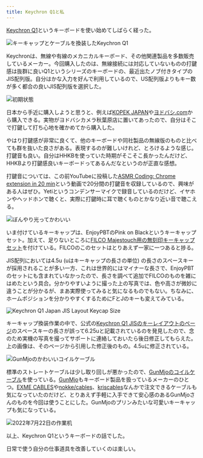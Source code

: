 ```yaml
---
title: Keychron Q1と私
---
```

[Keychron Q1](https://www.keychron.com/products/keychron-q1-qmk-custom-mechanical-keyboard-japan-jis-layout)というキーボードを使い始めてしばらく経った。

![](https://lh3.googleusercontent.com/docs/ADP-6oFtqQF-YmL69JQwa1lHxGoVUdVjtV4hTRX8lfsLgb30X2ImCl4oIHjFBD_NHTQBI1HIVQAOwZQyrs_onJZpzl5SK_O5WCbNpQ26K0bNNNvDDAfjT1uJLHlornhcsHnnCRQk4WEfyyEqT_u2HAPXfokQITBkEIYeGekT6QsSRMtBPhgB6iXvoEZpDn22CaiVud1mUQc6gFjjQ4mshBa7SNZc13aFyO__wiIKRoG_uzUCy-_M24iZgLw_HzvTHEILPLlv3puDg-BcgnQ7W27k2Pf1TZERanoXwFW7mDSc_nS3UfaPSO4ATXWAOtRrrE1tbr1oQJxhIjIRrhSRNnWg69SX2xMbNvKP09Z-p7OBrGQdYyFaACiXwzGZ_G8AazGUF51fR-L-adAE9tDU0zoQkLYcQPC63l8nZcpVxwxWAVzDflNiGx-8tgx0pNr1M6Q59AARPlLOi5frgXqrVJSb-qU4Q10d_QjUp51crGXyh0XLctG8Ein1BrJgP4Zrl2afyb3M7Rf9jScFEZXtVp829gqf4r_K6-KiwIQukUQHtI7WWRPP5suKHgKG00sa_fExdPUTqIK1PxYAK37tZe6jcnrbk81VqLRS6cEW-HhlM5Zl_0WHiprOjtHvtDYuRg5Sfsrab0sDOjV2ZoCkG_ZcxhR1CIGv4BD_eTJgJgO0TGq0939Jwp2jY5O4AqJHwmZ8QF5maK7a-t6MfdHxnQ4_j0EUV9EKk_BS4yXtr4EXZnvwLjLkQMhrC72lweXByoTUQ941T2cUb1SR-D0m_598-v1ec8Br8mNd1r_Oq7hrghfxn0HR0vqzDVS5w1frl7ZyrnoV4lCCDK07Aaw5quePHYJWN0CJOxlp1ALBshBpshL_Xq8iTMFOJY3UACsEzPq_1O2Q_s3lX_oPwyWuZj-JPMS33IYxjG37JJCIuJxH82FctjzxyEWFWd923BUI1JcCEhqMb1dzZmW_m3VlCB6xvqX22eS87BBbPWCIbmoiayT4_WsUVaZ4fMf92KN6fEKAYLsUb5NoiWY0p04-1Xtz2stDKtfL-kH0r1gRaAxgkwcgYnOYJcfH6WeYlSoSQwQgG0Sq4ygmgnm7rq_Zr_ARavw9QI2e311RIMHYD2xIjqB-ZWujwxOnCUr7epmqIoEH7aU5jOQdcFeq-_eGA81CvbdLkHesE_c0nYDV2B_cAAkWTfC1J4zTS71UW5Y7mjKgcpT-wE3IZG_VOtVUulxExCyDlJjxY15mAi4QTG5rPctEG-3EEA "キーキャップとケーブルを換装したKeychron Q1")

Keychronは、無線や有線のメカニカルキーボード、その他関連製品を多数販売しているメーカー。今回購入したのは、無線接続には対応していないものの打鍵感は抜群に良いQ1というシリーズのキーボードの、最近出たノブ付きタイプのJIS配列版。自分はかな入力を好んで利用しているので、US配列版よりもキー数が多く都合の良いJIS配列版を選択した。

![](https://lh3.googleusercontent.com/docs/ADP-6oE5hAcyouALGM--tNplQmdDK5LUk7fVoJ1VYREnx9mXv12aEpqqMgYD1wEihDb0Kg3A5O78OqyRTCGgWDmN-hH25Zqu5LmVkysoneW20Scq83qKBNDKsdycYa3SvSJR5EETYkwyxeoSvO7P9nDY23HZR0QZ_3zenHezPxZB2fImbndFt7NQ-uDTHbeZxdwcecyTW7YnjJjEwVZrx8gpmO5QSmSl9yqaY7p7NQro4gwrBrY9hA9kKaNmJzUaoCP9jP-sVlZpWObC5yEsS5v3pEzYGbUeHdGUqcTrMIEhC2UqdZVGyqfxUH932eNe0HxMz8tke3RhoTbgxIhjew5VMAbZIGanFpmTaO1nZOQS_axkMS9aAsUwos-z-lITv3oc9-LRX9AOOEpPEgSEhyVMcOVs_FBPEqDfBDG1o2kRqre9qahl_ZuLtPB99aScWYfO0LKByGtJ7PYjiWefxXSG2Fv2fkIbDCjCxZ1dkWiYTaRz2dJiJb0ZX9mKKhdh5cBJ-hCzHMFYfpqvF-kjnTHJvjPa04p9VsIiUTh5FO5oIONw1HQvVxiBRiDu1lcbkp9O4Qx5HI0Tewp5PkDVMSr6YMUe_I2JmqxTapkAJDNz6sHJCI1Cnq4evBWEqX4B6Bd3drLBiGlfcCae19sWIpBGC_NOGuvSDFAW8-2-e9IHSBTM_sc38GLsK_BkNchCdm6MSe2c7HpgLE_RAyP3BiTX7oAbtxZQOyKS903YhzDC-3PHgrWpV5u_MT3lO7RTtJi4FIaRm0FPXAIXlLvMxQgN1f69N5hs3a3EqCC0eWBpblMX3zSWPPV4bkcmsm225C0aaplzaAEBKCABmARVOFLrNSqB-p-8FVKW3b6_TWthlasGOub7PJl0elTgmhUjjrMLHP-9JYe5-WQPR_4RIW3f68mbPPbSWdoVoWPO197lHaM3pAZw7M91AY2HuMuCgb4npwv3lomVyiq1-Yv5o9vT8K72xdLXOeA5z8jqyKVQ0NqVe-P2blFNni92i02Td6LpZxkKapnhrK8q5iql_K4eBcDS81HJNWDaMMdoPij4DpxuixaA1ef3mlLQMK75cz_arLj0zmG1rMSXJiUFJLcHGEU8yi3eM6N7bcD5k-3hIPF6yq8sCQEHOK4Wf9pndRC587DFPMa83suiuZe-8_fRteQKsNwqDgissLy8Fo4gudSTcmRDLsoGU8WDk3VxIFNybngzwMDc_zpx9xk9c2mKTWLmpfNe98xfrib7ElbE1UF53JYDlg "初期状態")

日本から手近に購入しようと思うと、例えば[KOPEK JAPAN](https://superkopek.jp/products/keychron-q1knob-us?variant=42638615904496)や[ヨドバシ.com](https://www.yodobashi.com/product/100000001007077436/)から購入できる。実物がヨドバシカメラ秋葉原店に置いてあったので、自分はそこで打鍵して打ち心地を確かめてから購入した。

やはり打鍵感が非常に良くて、他のキーボードや同社製品の無線版のものと比べても群を抜いた良さがある。表現するのが難しいけれど、とろけるような感じ。打鍵音も良い。自分はHHKBを使っていた時期がそこそこ長かったんだけど、HHKBより打鍵感良いキーボードってあるんだなというのが正直な感想。

打鍵音については、この前YouTubeに投稿した[ASMR Coding: Chrome extension in 20 min](https://www.youtube.com/watch?v=B5wdRcv-zQA&t=531s)という動画で20分間の打鍵音を収録しているので、興味がある人はぜひ。Yetiというコンデンサーマイクで録音しているのだけど、イヤホンやヘッドホンで聴くと、実際に打鍵時に耳で聴くものとかなり近い音で聴こえる。

![](https://lh3.googleusercontent.com/docs/ADP-6oFTHu4EsdEC-YvaBj25TCHRZvnCh5rNcavoE_08PA1T9e2lmc1HeLn_JBrf0Us1cLKHe-qAsDKw1EF07B61LOEZ6UPrZmYLmPs7raeRV7VExI1650FVFY5mqhsaEjup4N-gJpaYXaHvKNqYWhRbord5VJgxoxan-T4LxNmAE9CjiNak_nDtiyzx3GxsvhZE__jmnLy_b89xhrPb8FTNNw5X4ybIRKtjXELwKJKlocBIohrYE18fJK12HlUSNT9qFCglfJPe2VWkSStxn0_EBfdcOPqouOS2WM38fFuEytr8z5HDvGSMhoUOSER9qqaZ1cwdTm0h3X0e53hFadQEcohm9BOYu7F3GuPjWCQzFqtXUbIl0E3Uzwh2N4xtQIbZ3ZbFqeXGdmeAPsEsXALC6w8gFzf5wgTxHvLyn0nx8bqnI3c3vWUhUuxnhxk5b8oM7SzibDqaJLf0fUZoqb5Qa2JnPPfhct1JUtEpIwUjupfusCNxznQGlULhSXqFqg1qObjxzozFIni4Oz4_WfSXlvvA_1Eg0yRfeSe0xBrSJTx4-9jMtCaAWZOqmmjJK43HDUAI3AtwkBLckHovLBR6c_kIgMCEkBcrjY-Xa72zbWiKzmXWTi5Gur2_mAz-KOpr8v739aOOJ_acu1vflHUKzM0Max-97yKnx8MPA4ULIho4sTkquiDk0MQTM5KukGuj_QsdUVdN-m0Hu8CGqeVtthtnX4qWOymvZ7WVLLPD5e1N5u0gfK3PClp81tO6Q60KGZydFx2mPRZn16Wvj6Mr90mUJP70CqeZFyPIBni7OXSeyY9Nk6Bei7xMhx2LygBhRXrY2KMT9deIVhodp8w2eUu_nmBAOi5Ax2s9jwMlxB7Wh_ETI2_uWHnHDw_0m1Smwa2H5WI5PyPx6kkPj_yi9Ya_mJy4EvCBtVJZO6S7kwokb3Hon7vt8mWYt3g_fIT11KKnXs-xk-giTeJ5QhQg0ACFDWyHOJegiDH0dIepaZjmw8TGPLuTgufSa6urxhWGYmHnspvwK8Uw4KrO9_l3euYLxk7lXk7eLLOnz_NPuQcRiUSihmFo6bLNaT00kHNwkfxwytCFyel4rSi_g9j1AfkbycRhCPdI2G11haW0h0IUg09IO75Sn-PeRq1BWACfSmD7jMhNBNTmd7lFCyVXhzL_litxTyKBVVoUm-SHBA69-GaQYCSUj7Fki7ST-K4S2Cq3kBTI4gElOuRa-MjkCR8MuntWplCnTy5AHObR_sxV_WeUUw "ぼんやり光ってかわいい")

いま付けているキーキャップは、EnjoyPBTのPink on Blackというキーキャップセット。加えて、足りないところに[FILCO Majestouch用の無刻印キーキャップセット](https://www.amazon.co.jp/dp/B00R1BZ60K)を付けている。FILCOのこのセットはとりあえず一家に一つあると捗る。

JIS配列においては4.5u (uはキーキャップの長さの単位) の長さのスペースキーが採用されることが多い一方、これは世界的にはマイナーな長さで、EnjoyPBTのセットにも含まれていなかったので、長さを調べて追加でFILCOのものを雑にはめたという具合。分かりやすいように撮った上の写真では、色や高さが微妙に違うことが分かるが、まあ実際使ってみると気になるものでもない。ちなみに、ホームポジションを分かりやすくするためにFとJのキーも変えてみている。

![](https://lh3.googleusercontent.com/docs/ADP-6oHeZY93n3-qFhaDd4gwMJinap0MEF44u3FoprJY3o6cEouUyV6AUU_hT5vL-lZMvnQgsDSuaZojxR7T8-stzP6ohM7dFIx30x_W9AMINl0Gh8Demx2oeso___8ro1TW3qrkrqb3z5bdwdOV9AG49mq7qKdVfWdVTpGQ7q395XaBIqISH0KU8SDIC1aCFhpEz0RiErvIQFb6LDniBDYH-3GDxvJy5DFUYlNNc1K2M-OaBK9TmlLur-mCwBdliuwNAXuiMtG2mjg3JAaboZ3AgvnoQA0sAqai-Ek-xutE0MN1foiVhfxtjmZTHY4Rn_TdnkXi8QtsAGwE000xVm_H8bGLIigg0MYIG9Arp4GBHkwhoo6iuLvlS_0nkJb_tcGBe0UilWRqsL2TdGQBWm9sZyqcW6ADA8XeAnztUS7eYy5m9QT1Vn61_pFWNMINvXfbQaEcVoFh_MFjQzjmixU2kKX93ZMDlOzolFF4V-kLGivKfGcm-iZMIpgNJz5h3UpPf6i3G2UTXkLXeC_ObwUroBuvcG-6T72CQDnMPjO-8xxeHiE0N_N2qij7f4LrKsD2WOrrRbidEfRFPbkPTyHCjM9jWE-CSFWJwL0f0eYyFTbQGvDykWNfdqQSomDiaW4UvcsJDd7fp2lWesKVcKuOg8GM_ihYl4yeHaHWLqxXyZ03P716hZgIXqxh06MU3zV2OgHWt8UBYFfpv2e7Dg3br49hsWA_xHNk_k4dDJYF5gWtyYd1l8apztUtie0RYk-RwH4k8Q0znu_GawgMKwEf97L_wmLk97kbRUdkdd2EMaOkBpmS18__dxOfzu5RSKarQeZh_l-MYsr5b0HHLM_EoGE00E6-KUAcJ2S-fvgaMLOmEOMNuvJsTC0xdFYRZywXoo2y4VUMvY7NAlgM5bG6QtaHfTiAf0eiRBtV_jaY9y16a-zeBXv5hz-3i0qzWJ8qRpWXBJIEcGHfCfH9xnpMB_8NuaXpVHtXniYkMTqTQzrrYGH9-oI1ieuRalmeC2AFhZDvsVJpMGrWtE12PIY1phckpFZG3NxgJftP8jASPdL9PCGzaK_Jw6sBbhHPCR2PEgnBrHSO8OIhAlrKolVdBdWvkINnjZ8kiww1aXwgUV3GK9xKqZxj8XPx3osaUaFtRtis9zqseUH3eGyWdM04qW10-WKTWL1ak_jYu3GANDjq3CMS0wCwE2Pgp4lxaDnhqXRLP7v7htPI6_0MUIR_wLGxef_bumIm3ZF6ACiPKruMz_kDpA "Keychron Q1 Japan JIS Layout Keycap Size")

キーキャップ換装作業の中で、公式の[Keychron Q1 JISのキーレイアウトのページ](https://www.keychron.com/pages/keychron-q1-japan-jis-layout-keycap-size)のスペースキーの長さが誤って6.25uと記載されているのを発見したので、念のため実機の写真を撮ってサポートに連絡しておいたら後日修正してもらえた。上の画像は、そのページから引用した修正後のもの。4.5uに修正されている。

![](https://lh3.googleusercontent.com/docs/ADP-6oH9Q260xoOtS9WTDeOHY1uFXwoPh4dbqm8MGGXv-ab2a7Bk-5C6tj5HZ7gr7uTf64CHUIXDue9S6T_yxUCOIjHQcLqEb2edX8WGxk6-A3IpT14flwnZSxsEpc5V1u7MTiJmOe961_EPFd_TJkNGxyouTQwmZvwoCuEBNeuX0XrH-NQSDX5ROl4lCda3WElMt1UUPkohZzm7oEH9PBRUMwP85o4rwB87rg7CgdAN09dKgIjbPvudxRLfJ_tbHLUJ5CXzgTZRgN8U6X_RDBsgmN_Diw9NU9dnom0X5hjvK6JvQtPMtfqPMoQeJDXLxiJ6S8seQM4Wo8mwV6qwjve12Hpth0SVWsXCeVvD0bdqQVA4hiYSSEmr0TjtkAt4KE5fjL3cWjqW_ANXefgjetMOM_hdos44adiX8qot98fsEjuOfDDk8Kzz0qXEYOCtjyWmGiV7hqMBbCbSbQN6a1uX_tiy-fJ5dPgJzHpYiwsHk89eH4KHJWUCcpofvCDtBgpkr6AwHfR_DlqDuOdYt4NdgpVcgV559-sIZyFwNcY8NLJbOTCtvKe42VKmpX-WQuOG_4bfRlTLjzwKUrgCnWhuFm8OnwbfuKrnOPdYauWl9OXpe-BElAitVY-XYiuZZTj65FfV7jC_d4fNbRQvxhOcJFJPEwTEBIXI6tfSO-sEHBA668sjOtNbZFv7QCBNOCDTbR9N2yVszUe5mSs--Rrrw0WjQyYMK04Wt9nHAjfA2QeEr9bwGwR6dQNUn7VoHm6LucaZ5LcmVK8OmlgyABNGcMpPvwZTZ1R0PXIvsM9_Lfr4Uz3tSZAvVy2LmEoqISRpXgICsvkyJJCd4iTz7gGE7wyP0wsOR7gVy5tvt82aedfJIfVaU_v95t0U-RSbLkQ-uJ-W88h6VGE3VWo7l2rQU6loMxf6AS1oJKQZHbsxo4RegPW12khp5URszlSvn_6CDgupX9rLMO3HfYdWKCHNuj46MFO5_g1QwZueuSMEPS0rfnFvs--hgZGq-zrbm09tB6hAu1CI6Es8Xm-Q3H7Nc_3mm5I_F5rLVzt4oczwif9UgRI0ADFk4T1R8O1Xt7vcmoFTie8N7x2JYhRkSNJAznwgPeA39805ybp2XOAXVFag73OaPsRAOqiyiIOQ7JvcXdsU3mcl1-95gc3SLWJoyJhjnrndHW6U3JiBV4GmWRZC-_jlcv-mSP0qn1QPCwkH09oeyH8OT40xkf-8sc2r2WjpnGl8TD9q1oQn0MX7yjTZsfOT_g "GunMjoのかわいいコイルケーブル")

標準のストレートケーブルは少し取り回しが悪かったので、[GunMjoのコイルケーブル](https://www.amazon.co.jp/dp/B09F5T7LTQ)を使っている。[GunMjo](https://www.gunmjo.com/)もキーボード製品を扱っているメーカーのひとつ。[EXME CABLES](https://exmecables.com/)や[nokke/cables](https://www.nokke-labora.com/)、[kriscables](https://kriscables.com/)なんかで注文できるケーブルも気になっていたのだけど、とりあえず手軽に入手できて安心感のあるGunMjoさんのものを今回は使うことにした。GunMjoのプリンみたいな可愛いキーキャップも気になっている。

![](https://lh3.googleusercontent.com/docs/ADP-6oHVSAjMDMK9II3FI-T0DixCKkpwaPghYovNsO1lXtSSNA5bjF2g4osvuiAqxIJQp4HAaDBIvYFXqaAto_uG6y126COWOB6Hji9s2fmfZNgydmVjXaXAsPITgXE_hmSNKk4XArfFlH41M94e2PujI8gumRppnkCvY2APDQlNF4DY3CpOoPYGpgmiwWH-wc2M6T_1_MxNf6IPX_X7-DAqxqsUivVQgUimtpX0dt92tLnAJ7uygjOprqGTOGYcDd7ZIxpAmMLWq19Hp5xOa_BsJby6elgtkCmi4dALYEpzJXwtTVbaktCUvuS1LWnccgCfWET_q8AGLDOyubPDRGLIB-ZlFDV5OrK63nDNfDvi1p7rWlOp6qnDAV44TONYMKQtWlQ3dLAp9ktMu36pF2rC3BslEi02S5D2F6FlZfjNJBODGK31fnZ-RB15QZvC5w9XVeHVXBgZGbaOa4oEddDl_1X1SH35E1Rq9Vs1f2tWz1M9Krr5PpMAn6FA1WaXQq3T2G4nIwBCEzZrZXyUdZJKL717Dvp5U7Irp7bFOUL17jol5rn7zi3q3dPIdbterwWrf8znQblc7QkwC9vFiMaKSFXF2SrNCTh4s_jHKDOddWEN2TZgBukG5hykyxCqnT-b7GzKvHRuCcZnKRkx_znqMvbAR2aau71tIyNiqqwMSJoHzgQMYE0Cxg4jDSLasMCYp9YcDTlRVh1XZ9hENWFnCKzp0wwUph2EyluFKTqx0ddkRk0iX7VnQFL6EkyCIzNdm2gcWy30xNtO1nfkbPlZmHv3QxLQHQgSWydbRe8cn7DbgRMiytaHrumFc338nTg8VtQNM_POjFuDRFMY6kLk1RYUJKqgHKcvCoK77GijAFFsz8d7p1_F_EV_ycyamfNIHMrpQKP1ny6FDKNYpHbY-w-p0jSTrKO3Fv7lUWubuO00Keo2-ZI-_V4KRMIDXh1U5Gy_KGPPJcYZE44P2D6JQmF7aWYIa0ZiTzaF2dBPa7gRjPS4od3xwOX9IvOwzM83R9CvG2ZBXFlKvv02VekUYvRVhk7xupAafegIQvsyCyrKmEh1fZa3dx1A1TTy813THsqBpZaTQ5FH42lafVqNhxmvg2ldse8OCoE0LbNz0VP04I6ZPlCZA6binDJ5xLSUNCjWRb7TYL2fDvtyINGP33sQ4421gJILT1uaR4vqjGOaZbcAGHy8dGXjfQl6f7hh6zxCuzO4Ys31UvpBapgtiql8lbTyK2EYQ0cgRuddyQU55JYyDg "2022年7月22日の作業机")

以上、Keychron Q1というキーボードの話でした。

日常で使う自分の仕事道具を改善していくのは楽しい。
